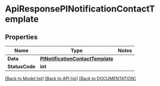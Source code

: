 # ApiResponsePINotificationContactTemplate

## Properties
Name | Type | Notes
------------ | ------------- | -------------
**Data** | **[**PINotificationContactTemplate**](../Model/PINotificationContactTemplate.md)**
**StatusCode** | **int**

[[Back to Model list]](../../DOCUMENTATION.md#documentation-for-models) [[Back to API list]](../../DOCUMENTATION.md#documentation-for-api-endpoints) [[Back to DOCUMENTATION]](../../DOCUMENTATION.md)

